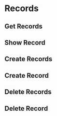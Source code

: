 # Records

## Get Records

## Show Record

## Create Records

## Create Record

## Delete Records

## Delete Record
